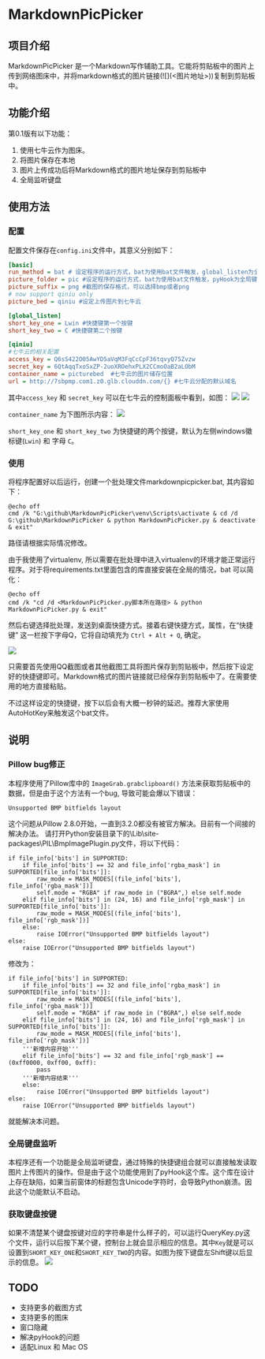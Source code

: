 # MarkdownPicPicker

## 项目介绍

MarkdownPicPicker 是一个Markdown写作辅助工具。它能将剪贴板中的图片上传到网络图床中，并将markdown格式的图片链接(\!\[\]\(<图片地址>\))复制到剪贴板中。

## 功能介绍
第0.1版有以下功能：

1. 使用七牛云作为图床。
2. 将图片保存在本地
3. 图片上传成功后将Markdown格式的图片地址保存到剪贴板中
4. 全局监听键盘

## 使用方法

### 配置

配置文件保存在`config.ini`文件中，其意义分别如下：
```ini
[basic]
run_method = bat # 设定程序的运行方式，bat为使用bat文件触发，global_listen为全局键盘监听方式
picture_folder = pic #设定程序的运行方式，bat为使用bat文件触发，pyHook为全局键盘监听方式
picture_suffix = png #截图的保存格式，可以选择bmp或者png
# now support qiniu only
picture_bed = qiniu #设定上传图片到七牛云

[global_listen]
short_key_one = Lwin #快捷键第一个按键
short_key_two = C #快捷键第二个按键

[qiniu]
#七牛云的相关配置
access_key = Q6sS422O05AwYD5aVqM3FqCcCpF36tqvyQ75Zvzw
secret_key = 6QtAqqTxoSxZP-2uoXROehxPLX2CCmoOaB2aLObM
container_name = picturebed  #七牛云的图片储存位置
url = http://7sbpmp.com1.z0.glb.clouddn.com/{} #七牛云分配的默认域名
```

其中`access_key` 和 `secret_key` 可以在七牛云的控制面板中看到，如图：
![](http://7sbpmp.com1.z0.glb.clouddn.com/20160605083025.png) 
![](http://7sbpmp.com1.z0.glb.clouddn.com/2016-06-04-20-22-43.png) 

`container_name` 为下图所示内容：
![](http://7sbpmp.com1.z0.glb.clouddn.com/2016-06-04-20-24-40.png) 

`short_key_one` 和 `short_key_two` 为快捷键的两个按键，默认为左侧windows徽标键(`Lwin`) 和 字母 `C`。

### 使用

将程序配置好以后运行，创建一个批处理文件markdownpicpicker.bat, 其内容如下：
```
@echo off
cmd /k "G:\github\MarkdownPicPicker\venv\Scripts\activate & cd /d G:\github\MarkdownPicPicker & python MarkdownPicPicker.py & deactivate & exit"
```
路径请根据实际情况修改。

由于我使用了virtualenv, 所以需要在批处理中进入virtualenv的环境才能正常运行程序。对于将requirements.txt里面包含的库直接安装在全局的情况，bat 可以简化：

```
@echo off
cmd /k "cd /d <MarkdownPicPicker.py脚本所在路径> & python MarkdownPicPicker.py & exit"
```

然后右键选择批处理，发送到桌面快捷方式。接着右键快捷方式，属性，在“快捷键” 这一栏按下字母Q，它将自动填充为 `Ctrl + Alt + Q`, 确定。

![](http://7sbpmp.com1.z0.glb.clouddn.com/2016-06-05-00-45-03.png) 

只需要首先使用QQ截图或者其他截图工具将图片保存到剪贴板中，然后按下设定好的快捷键即可。Markdown格式的图片链接就已经保存到剪贴板中了。在需要使用的地方直接粘贴。

不过这样设定的快捷键，按下以后会有大概一秒钟的延迟。推荐大家使用AutoHotKey来触发这个bat文件。

## 说明

### Pillow bug修正
本程序使用了Pillow库中的 `ImageGrab.grabclipboard()` 方法来获取剪贴板中的数据，但是由于这个方法有一个bug, 导致可能会爆以下错误：
```
Unsupported BMP bitfields layout
```
这个问题从Pillow 2.8.0开始，一直到3.2.0都没有被官方解决。目前有一个间接的解决办法。
请打开Python安装目录下的\Lib\site-packages\PIL\BmpImagePlugin.py文件，将以下代码：

```
if file_info['bits'] in SUPPORTED:
    if file_info['bits'] == 32 and file_info['rgba_mask'] in SUPPORTED[file_info['bits']]:
        raw_mode = MASK_MODES[(file_info['bits'], file_info['rgba_mask'])]
        self.mode = "RGBA" if raw_mode in ("BGRA",) else self.mode
    elif file_info['bits'] in (24, 16) and file_info['rgb_mask'] in SUPPORTED[file_info['bits']]:
        raw_mode = MASK_MODES[(file_info['bits'], file_info['rgb_mask'])]
    else:
        raise IOError("Unsupported BMP bitfields layout")
else:
    raise IOError("Unsupported BMP bitfields layout")
```

修改为：
```
if file_info['bits'] in SUPPORTED:
    if file_info['bits'] == 32 and file_info['rgba_mask'] in SUPPORTED[file_info['bits']]:
        raw_mode = MASK_MODES[(file_info['bits'], file_info['rgba_mask'])]
        self.mode = "RGBA" if raw_mode in ("BGRA",) else self.mode
    elif file_info['bits'] in (24, 16) and file_info['rgb_mask'] in SUPPORTED[file_info['bits']]:
        raw_mode = MASK_MODES[(file_info['bits'], file_info['rgb_mask'])]
    '''新增内容开始'''
    elif file_info['bits'] == 32 and file_info['rgb_mask'] == (0xff0000, 0xff00, 0xff):
        pass
    '''新增内容结束'''
    else:
        raise IOError("Unsupported BMP bitfields layout")
else:
    raise IOError("Unsupported BMP bitfields layout")
```
就能解决本问题。

### 全局键盘监听

本程序还有一个功能是全局监听键盘，通过特殊的快捷键组合就可以直接触发读取图片上传图片的操作。但是由于这个功能使用到了pyHook这个库。这个库在设计上存在缺陷，如果当前窗体的标题包含Unicode字符时，会导致Python崩溃。因此这个功能默认不启动。

### 获取键盘按键

如果不清楚某个键盘按键对应的字符串是什么样子的，可以运行QueryKey.py这个文件，运行以后按下某个键，控制台上就会显示相应的信息。其中`Key`就是可以设置到`SHORT_KEY_ONE`和`SHORT_KEY_TWO`的内容。如图为按下键盘左Shift键以后显示的信息。
![](http://7sbpmp.com1.z0.glb.clouddn.com/2016-06-04-23-14-30.png) 

## TODO
* 支持更多的截图方式
* 支持更多的图床
* 窗口隐藏
* 解决pyHook的问题
* 适配Linux 和 Mac OS

